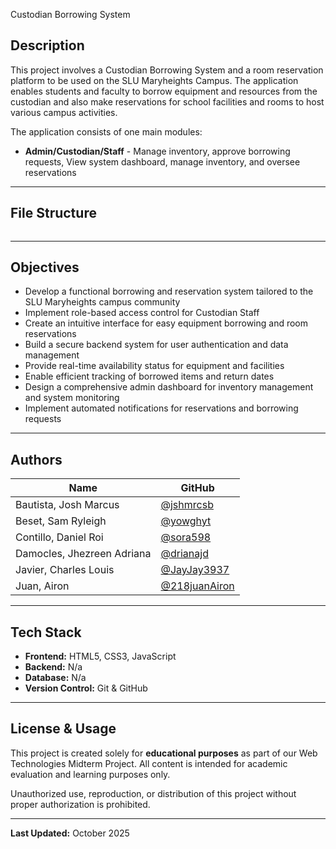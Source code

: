 Custodian Borrowing System

## Description
This project involves a Custodian Borrowing System and a room reservation platform to be used on the SLU Maryheights Campus. The application enables students and faculty to borrow equipment and resources from the custodian and also make reservations for school facilities and rooms to host various campus activities.

The application consists of one main modules:
- **Admin/Custodian/Staff** - Manage inventory, approve borrowing requests, View system dashboard, manage inventory, and oversee reservations

---

## File Structure
```

```

---


## Objectives

- Develop a functional borrowing and reservation system tailored to the SLU Maryheights campus community
- Implement role-based access control for Custodian Staff
- Create an intuitive interface for easy equipment borrowing and room reservations
- Build a secure backend system for user authentication and data management
- Provide real-time availability status for equipment and facilities
- Enable efficient tracking of borrowed items and return dates
- Design a comprehensive admin dashboard for inventory management and system monitoring
- Implement automated notifications for reservations and borrowing requests

---


## Authors

| Name | GitHub |
|------|--------|
| Bautista, Josh Marcus | [@jshmrcsb](https://github.com/jshmrcsb) |
| Beset, Sam Ryleigh | [@yowghyt](https://github.com/yowghyt) |
| Contillo, Daniel Roi | [@sora598](https://github.com/sora598) |
| Damocles, Jhezreen Adriana | [@drianajd](https://github.com/drianajd) |
| Javier, Charles Louis | [@JayJay3937](https://github.com/JayJay3937) |
| Juan, Airon | [@218juanAiron](https://github.com/218juanAiron) |

---

## Tech Stack

- **Frontend:** HTML5, CSS3, JavaScript
- **Backend:** N/a
- **Database:** N/a
- **Version Control:** Git & GitHub

---

## License & Usage

This project is created solely for **educational purposes** as part of our Web Technologies Midterm Project. All content is intended for academic evaluation and learning purposes only. 

Unauthorized use, reproduction, or distribution of this project without proper authorization is prohibited.

---

**Last Updated:** October 2025